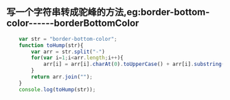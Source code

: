 ## 写一个字符串转成驼峰的方法,eg:border-bottom-color------borderBottomColor
```js
    var str = "border-bottom-color";
    function toHump(str){
        var arr = str.split("-")
        for(var i=1;i<arr.length;i++){
            arr[i] = arr[i].charAt(0).toUpperCase() + arr[i].substring(1);
        }
        return arr.join("");
    }
    console.log(toHump(str));
```
